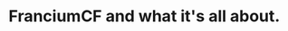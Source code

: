 # **FranciumCF and what it's all about.**

<!--

## Francium is a minecraft closet cheat who's main devs were [Aqua_Not](https://github.com/AquaNot) and [pycat](https://github.com/pycatmc)
## Nothing else to say.
### Remember, you can always join our [discord](https://discord.gg/franciumcf)

-->
